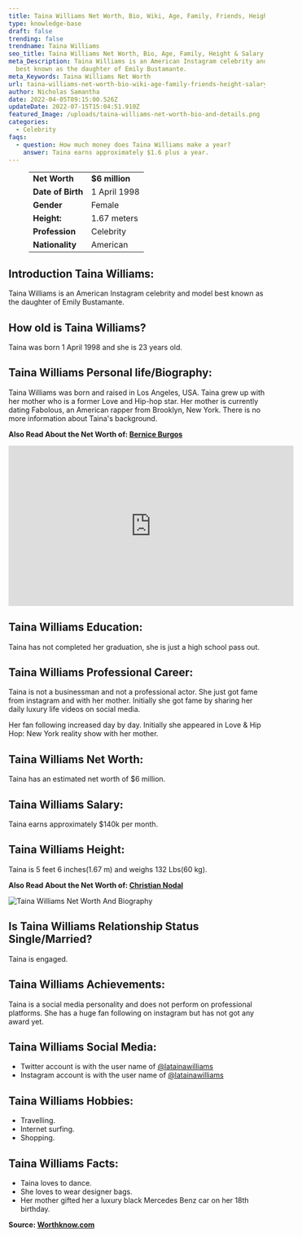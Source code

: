 ```yaml
---
title: Taina Williams Net Worth, Bio, Wiki, Age, Family, Friends, Height & Salary
type: knowledge-base
draft: false
trending: false
trendname: Taina Williams
seo_title: Taina Williams Net Worth, Bio, Age, Family, Height & Salary - WorthKnow
meta_Description: Taina Williams is an American Instagram celebrity and model
  best known as the daughter of Emily Bustamante.
meta_Keywords: Taina Williams Net Worth
url: taina-williams-net-worth-bio-wiki-age-family-friends-height-salary
author: Nicholas Samantha
date: 2022-04-05T09:15:00.526Z
updateDate: 2022-07-15T15:04:51.910Z
featured_Image: /uploads/taina-williams-net-worth-bio-and-details.png
categories:
  - Celebrity
faqs:
  - question: How much money does Taina Williams make a year?
    answer: Taina earns approximately $1.6 plus a year.
---
```

<figure class="wp-block-table is-style-stripes">
  <table>
    <tbody>
      <tr>
        <td>
          <strong>Net Worth</strong>
        </td>
        <td>
          <strong>$6 million</strong>
        </td>
      </tr>
      <tr>
        <td>
          <strong>Date of Birth</strong>
        </td>
        <td>1 April 1998</td>
      </tr>
      <tr>
        <td>
          <strong>Gender</strong>
        </td>
        <td>Female</td>
      </tr>
      <tr>
        <td>
          <strong>Height:</strong>
        </td>
        <td>1.67 meters</td>
      </tr>
      <tr>
        <td>
          <strong>Profession</strong>
        </td>
        <td>Celebrity</td>
      </tr>
      <tr>
        <td>
          <strong>Nationality</strong>
        </td>
        <td>American</td>
      </tr>
    </tbody>
  </table>
</figure>

## **Introduction Taina Williams:**

Taina Williams is an American Instagram celebrity and model best known as the daughter of Emily Bustamante.

## **How old is Taina Williams?**

Taina was born 1 April 1998 and she is 23 years old.

## **Taina Williams Personal life/Biography:**

Taina Williams was born and raised in Los Angeles, USA. Taina grew up with her mother who is a former Love and Hip-hop star. Her mother is currently dating Fabolous, an American rapper from Brooklyn, New York. There is no more information about Taina's background.

**Also Read About the Net Worth of: <a href="https://worthknow.com/bernice-burgos-net-worth-bio-wiki-age-family-friends-height-salary/" target="_blank" rel="noopener">Bernice Burgos</a>**

<iframe width="560" height="315" src="https://www.youtube.com/embed/GPaNnCSfrVY" title="YouTube video player" frameborder="0" allow="accelerometer; autoplay; clipboard-write; encrypted-media; gyroscope; picture-in-picture" allowfullscreen></iframe>

## **Taina Williams Education:**

Taina has not completed her graduation, she is just a high school pass out.

## **Taina Williams Professional Career:**

Taina is not a businessman and not a professional actor. She just got fame from instagram and with her mother. Initially she got fame by sharing her daily luxury life videos on social media.

Her fan following increased day by day. Initially she appeared in Love & Hip Hop: New York reality show with her mother. 

## **Taina Williams Net Worth:**

Taina has an estimated net worth of $6 million.

## **Taina Williams Salary:**

Taina earns approximately $140k per month.

## **Taina Williams Height:**

Taina is 5 feet 6 inches(1.67 m) and weighs 132 Lbs(60 kg).

**Also Read About the Net Worth of: <a href="https://worthknow.com/christian-nodal-net-worth-bio-wiki-age-family-friends-height-salary/" target="_blank" rel="noopener">Christian Nodal</a>**

![Taina Williams Net Worth And Biography](/uploads/taina-williams-net-worth-.png)

## **Is Taina Williams Relationship Status Single/Married?**

Taina is engaged.

## **Taina Williams Achievements:**

Taina is a social media personality and does not perform on professional platforms. She has a huge fan following on instagram but has not got any award yet.

## **Taina Williams Social Media:**

* Twitter account is with the user name of <a href="https://twitter.com/latainawilliams" target="_blank" rel="nofollow" rel="noopener">@latainawilliams</a>
* Instagram account is with the user name of <a href="https://www.instagram.com/latainax3/" target="_blank" rel="nofollow" rel="noopener">@latainawilliams</a>

## **Taina Williams Hobbies:**

* Travelling.
* Internet surfing.
* Shopping.

## **Taina Williams Facts:**

* Taina loves to dance.
* She loves to wear designer bags.
* Her mother gifted her a luxury black Mercedes Benz car on her 18th birthday.

**Source: <a href="https://worthknow.com/" target="_blank" rel="noopener">Worthknow.com</a>**